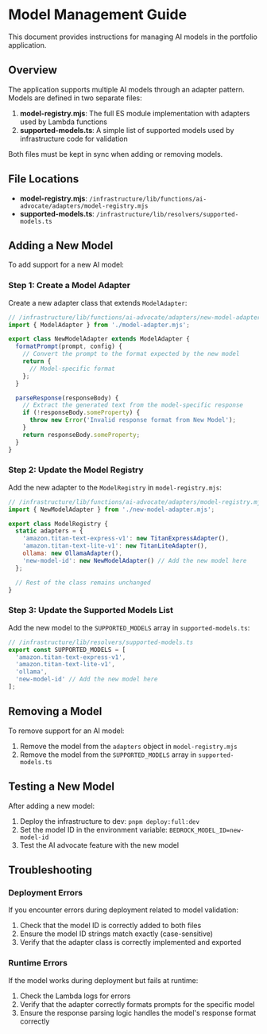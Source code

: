 # Model Management Guide

This document provides instructions for managing AI models in the portfolio application.

## Overview

The application supports multiple AI models through an adapter pattern. Models are defined in two separate files:

1. **model-registry.mjs**: The full ES module implementation with adapters used by Lambda functions
2. **supported-models.ts**: A simple list of supported models used by infrastructure code for validation

Both files must be kept in sync when adding or removing models.

## File Locations

- **model-registry.mjs**: `/infrastructure/lib/functions/ai-advocate/adapters/model-registry.mjs`
- **supported-models.ts**: `/infrastructure/lib/resolvers/supported-models.ts`

## Adding a New Model

To add support for a new AI model:

### Step 1: Create a Model Adapter

Create a new adapter class that extends `ModelAdapter`:

```javascript
// /infrastructure/lib/functions/ai-advocate/adapters/new-model-adapter.mjs
import { ModelAdapter } from './model-adapter.mjs';

export class NewModelAdapter extends ModelAdapter {
  formatPrompt(prompt, config) {
    // Convert the prompt to the format expected by the new model
    return {
      // Model-specific format
    };
  }

  parseResponse(responseBody) {
    // Extract the generated text from the model-specific response
    if (!responseBody.someProperty) {
      throw new Error('Invalid response format from New Model');
    }
    return responseBody.someProperty;
  }
}
```

### Step 2: Update the Model Registry

Add the new adapter to the `ModelRegistry` in `model-registry.mjs`:

```javascript
// /infrastructure/lib/functions/ai-advocate/adapters/model-registry.mjs
import { NewModelAdapter } from './new-model-adapter.mjs';

export class ModelRegistry {
  static adapters = {
    'amazon.titan-text-express-v1': new TitanExpressAdapter(),
    'amazon.titan-text-lite-v1': new TitanLiteAdapter(),
    ollama: new OllamaAdapter(),
    'new-model-id': new NewModelAdapter() // Add the new model here
  };

  // Rest of the class remains unchanged
}
```

### Step 3: Update the Supported Models List

Add the new model to the `SUPPORTED_MODELS` array in `supported-models.ts`:

```typescript
// /infrastructure/lib/resolvers/supported-models.ts
export const SUPPORTED_MODELS = [
  'amazon.titan-text-express-v1',
  'amazon.titan-text-lite-v1',
  'ollama',
  'new-model-id' // Add the new model here
];
```

## Removing a Model

To remove support for an AI model:

1. Remove the model from the `adapters` object in `model-registry.mjs`
2. Remove the model from the `SUPPORTED_MODELS` array in `supported-models.ts`

## Testing a New Model

After adding a new model:

1. Deploy the infrastructure to dev: `pnpm deploy:full:dev`
2. Set the model ID in the environment variable: `BEDROCK_MODEL_ID=new-model-id`
3. Test the AI advocate feature with the new model

## Troubleshooting

### Deployment Errors

If you encounter errors during deployment related to model validation:

1. Check that the model ID is correctly added to both files
2. Ensure the model ID strings match exactly (case-sensitive)
3. Verify that the adapter class is correctly implemented and exported

### Runtime Errors

If the model works during deployment but fails at runtime:

1. Check the Lambda logs for errors
2. Verify that the adapter correctly formats prompts for the specific model
3. Ensure the response parsing logic handles the model's response format correctly
